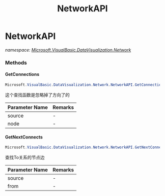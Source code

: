 ﻿---
title: NetworkAPI
---

# NetworkAPI
_namespace: [Microsoft.VisualBasic.DataVisualization.Network](N-Microsoft.VisualBasic.DataVisualization.Network.html)_



### Methods

#### GetConnections
```csharp
Microsoft.VisualBasic.DataVisualization.Network.NetworkAPI.GetConnections(System.Collections.Generic.IEnumerable{Microsoft.VisualBasic.DataVisualization.Network.FileStream.NetworkEdge},System.String)
```
这个查找函数是忽略掉了方向了的

|Parameter Name|Remarks|
|--------------|-------|
|source|-|
|node|-|


#### GetNextConnects
```csharp
Microsoft.VisualBasic.DataVisualization.Network.NetworkAPI.GetNextConnects(System.Collections.Generic.IEnumerable{Microsoft.VisualBasic.DataVisualization.Network.FileStream.NetworkEdge},System.String)
```
查找To关系的节点边

|Parameter Name|Remarks|
|--------------|-------|
|source|-|
|from|-|





